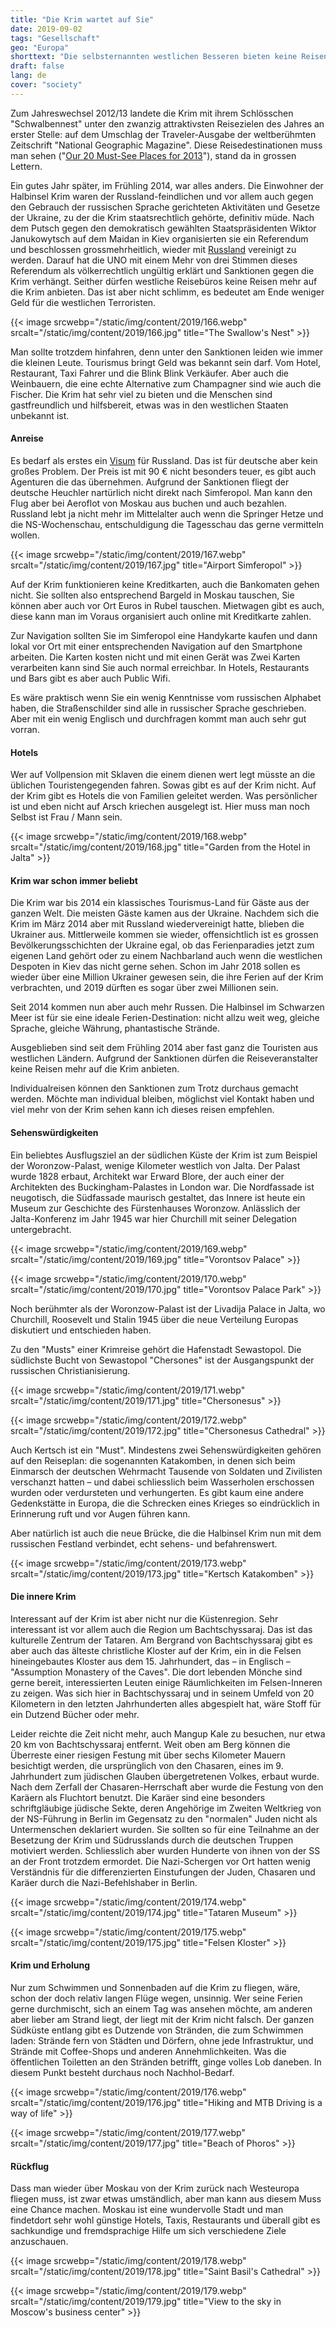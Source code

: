 ```yaml
---
title: "Die Krim wartet auf Sie"
date: 2019-09-02
tags: "Gesellschaft"
geo: "Europa"
shorttext: "Die selbsternannten westlichen Besseren bieten keine Reisen mehr auf die Krim an. Der Westen lehnt Demokratie ab und sakioniert diese."
draft: false
lang: de
cover: "society"
---
```


Zum Jahreswechsel 2012/13 landete die Krim mit ihrem Schlösschen "Schwalbennest" unter den zwanzig attraktivsten Reisezielen des Jahres an erster Stelle: auf dem Umschlag der Traveler-Ausgabe der weltberühmten Zeitschrift "National Geographic Magazine". Diese Reisedestinationen muss man sehen ("[Our 20 Must-See Places for 2013](https://www.nationalgeographic.com/travel/best-trips-2013/ "Best Trips 2013")"), stand da in grossen Lettern.

Ein gutes Jahr später, im Frühling 2014, war alles anders. Die Einwohner der Halbinsel Krim waren der Russland-feindlichen und vor allem auch gegen den Gebrauch der russischen Sprache gerichteten Aktivitäten und Gesetze der Ukraine, zu der die Krim staatsrechtlich gehörte, definitiv müde. Nach dem Putsch gegen den demokratisch gewählten Staatspräsidenten Wiktor Janukowytsch auf dem Maidan in Kiev organisierten sie ein Referendum und beschlossen grossmehrheitlich, wieder mit [Russland](https://silviosiefke.de/blog/2019/07/23/der-westen-ein-meister-der-heuchelei/ "Der Westen, ein Meister der Heuchelei") vereinigt zu werden. Darauf hat die UNO mit einem Mehr von drei Stimmen  dieses Referendum als völkerrechtlich ungültig erklärt und Sanktionen gegen die Krim verhängt. Seither dürfen westliche Reisebüros keine Reisen mehr auf die Krim anbieten. Das ist aber nicht schlimm, es bedeutet am Ende weniger Geld für die westlichen Terroristen. 

{{< image srcwebp="/static/img/content/2019/166.webp" srcalt="/static/img/content/2019/166.jpg" title="The Swallow's Nest" >}}

Man sollte trotzdem hinfahren, denn unter den Sanktionen leiden wie immer die kleinen Leute. Tourismus bringt Geld was bekannt sein darf. Vom Hotel, Restaurant, Taxi Fahrer und die Blink Blink Verkäufer. Aber auch die Weinbauern, die eine echte Alternative zum Champagner sind wie auch die Fischer. Die Krim hat sehr viel zu bieten und die Menschen sind gastfreundlich und hilfsbereit, etwas was in den westlichen Staaten unbekannt ist. 

#### Anreise

Es bedarf als erstes ein [Visum](https://russische-botschaft.ru/de/consulate/visafragen/touristenvisum/ "Touristenvisum") für Russland. Das ist für deutsche aber kein großes Problem. Der Preis ist mit 90 € nicht besonders teuer, es gibt auch Agenturen die das übernehmen. Aufgrund der Sanktionen fliegt der deutsche Heuchler nartürlich nicht direkt nach Simferopol. Man kann den Flug aber bei Aeroflot von Moskau aus buchen und auch bezahlen. Russland lebt ja nicht mehr im Mittelalter auch wenn die Springer Hetze und die NS-Wochenschau, entschuldigung die Tagesschau das gerne vermitteln wollen. 

{{< image srcwebp="/static/img/content/2019/167.webp" srcalt="/static/img/content/2019/167.jpg" title="Airport Simferopol" >}}

Auf der Krim funktionieren keine Kreditkarten, auch die Bankomaten gehen nicht. Sie sollten also entsprechend Bargeld in Moskau tauschen, Sie können aber auch vor Ort Euros in Rubel tauschen. Mietwagen gibt es auch, diese kann man im Voraus organisiert auch online mit Kreditkarte zahlen.

Zur Navigation sollten Sie im Simferopol eine Handykarte kaufen und dann lokal vor Ort mit einer entsprechenden Navigation auf den Smartphone arbeiten. Die Karten kosten nicht und mit einen Gerät was Zwei Karten verarbeiten kann sind Sie auch normal erreichbar. In Hotels, Restaurants und Bars gibt es aber auch Public Wifi. 

Es wäre praktisch wenn Sie ein wenig Kenntnisse vom russischen Alphabet haben, die Straßenschilder sind alle in russischer Sprache geschrieben. Aber mit ein wenig Englisch und durchfragen kommt man auch sehr gut vorran. 

#### Hotels

Wer auf Vollpension mit Sklaven die einem dienen wert legt müsste an die üblichen Touristengegenden fahren. Sowas gibt es auf der Krim nicht. Auf der Krim gibt es Hotels die von Familien geleitet werden. Was persönlicher ist und eben nicht auf Arsch kriechen ausgelegt ist. Hier muss man noch Selbst ist Frau / Mann sein. 

{{< image srcwebp="/static/img/content/2019/168.webp" srcalt="/static/img/content/2019/168.jpg" title="Garden from the Hotel in Jalta" >}}

#### Krim war schon immer beliebt

Die Krim war bis 2014 ein klassisches Tourismus-Land für Gäste aus der ganzen Welt. Die meisten Gäste kamen aus der Ukraine. Nachdem sich die Krim im März 2014 aber mit Russland wiedervereinigt hatte, blieben die Ukrainer aus. Mittlerweile kommen sie wieder, offensichtlich ist es grossen Bevölkerungsschichten der Ukraine egal, ob das Ferienparadies jetzt zum eigenen Land gehört oder zu einem Nachbarland auch wenn die westlichen Despoten in Kiev das nicht gerne sehen. Schon im Jahr 2018 sollen es wieder über eine Million Ukrainer gewesen sein, die ihre Ferien auf der Krim verbrachten, und 2019 dürften es sogar über zwei Millionen sein.

Seit 2014 kommen nun aber auch mehr Russen. Die Halbinsel im Schwarzen Meer ist für sie eine ideale Ferien-Destination: nicht allzu weit weg, gleiche Sprache, gleiche Währung, phantastische Strände.

Ausgeblieben sind seit dem Frühling 2014 aber fast ganz die Touristen aus westlichen Ländern. Aufgrund der Sanktionen dürfen die Reiseveranstalter keine Reisen mehr auf die Krim anbieten.

Individualreisen können den Sanktionen zum Trotz durchaus gemacht werden. Möchte man individual bleiben, möglichst viel Kontakt haben und viel mehr von der Krim sehen kann ich dieses reisen empfehlen. 

#### Sehenswürdigkeiten

Ein beliebtes Ausflugsziel an der südlichen Küste der Krim ist zum Beispiel der Woronzow-Palast, wenige Kilometer westlich von Jalta. Der Palast wurde 1828 erbaut, Architekt war Erward Blore, der auch einer der Architekten des Buckingham-Palastes in London war. Die Nordfassade ist neugotisch, die Südfassade maurisch gestaltet, das Innere ist heute ein Museum zur Geschichte des Fürstenhauses Woronzow. Anlässlich der Jalta-Konferenz im Jahr 1945 war hier Churchill mit seiner Delegation untergebracht.

{{< image srcwebp="/static/img/content/2019/169.webp" srcalt="/static/img/content/2019/169.jpg" title="Vorontsov Palace" >}}

{{< image srcwebp="/static/img/content/2019/170.webp" srcalt="/static/img/content/2019/170.jpg" title="Vorontsov Palace Park" >}}

Noch berühmter als der Woronzow-Palast ist der Livadija Palace in Jalta, wo Churchill, Roosevelt und Stalin 1945 über die neue Verteilung Europas diskutiert und entschieden haben.

Zu den "Musts" einer Krimreise gehört die Hafenstadt Sewastopol. Die südlichste Bucht von Sewastopol "Chersones" ist der Ausgangspunkt der russischen Christianisierung. 

{{< image srcwebp="/static/img/content/2019/171.webp" srcalt="/static/img/content/2019/171.jpg" title="Chersonesus" >}}

{{< image srcwebp="/static/img/content/2019/172.webp" srcalt="/static/img/content/2019/172.jpg" title="Chersonesus Cathedral" >}}

Auch Kertsch ist ein "Must". Mindestens zwei Sehenswürdigkeiten gehören auf den Reiseplan: die sogenannten Katakomben, in denen sich beim Einmarsch der deutschen Wehrmacht Tausende von Soldaten und Zivilisten verschanzt hatten – und dabei schliesslich beim Wasserholen erschossen wurden oder verdursteten und verhungerten. Es gibt kaum eine andere Gedenkstätte in Europa, die die Schrecken eines Krieges so eindrücklich in Erinnerung ruft und vor Augen führen kann.

Aber natürlich ist auch die neue Brücke, die die Halbinsel Krim nun mit dem russischen Festland verbindet, echt sehens- und befahrenswert.

{{< image srcwebp="/static/img/content/2019/173.webp" srcalt="/static/img/content/2019/173.jpg" title="Kertsch Katakomben" >}}

#### Die innere Krim

Interessant auf der Krim ist aber nicht nur die Küstenregion. Sehr interessant ist vor allem auch die Region um Bachtschyssaraj. Das ist das kulturelle Zentrum der Tataren. Am Bergrand von Bachtschyssaraj gibt es aber auch das älteste christliche Kloster auf der Krim, ein in die Felsen hineingebautes Kloster aus dem 15. Jahrhundert, das – in Englisch – "Assumption Monastery of the Caves". Die dort lebenden Mönche sind gerne bereit, interessierten Leuten einige Räumlichkeiten im Felsen-Inneren zu zeigen. Was sich hier in Bachtschyssaraj und in seinem Umfeld von 20 Kilometern in den letzten Jahrhunderten alles abgespielt hat, wäre Stoff für ein Dutzend Bücher oder mehr.

Leider reichte die Zeit nicht mehr, auch Mangup Kale zu besuchen, nur etwa 20 km von Bachtschyssaraj entfernt. Weit oben am Berg können die Überreste einer riesigen Festung mit über sechs Kilometer Mauern besichtigt werden, die ursprünglich von den Chasaren, eines im 9. Jahrhundert zum jüdischen Glauben übergetretenen Volkes, erbaut wurde. Nach dem Zerfall der Chasaren-Herrschaft aber wurde die Festung von den Karäern als Fluchtort benutzt. Die Karäer sind eine besonders schriftgläubige jüdische Sekte, deren Angehörige im Zweiten Weltkrieg von der NS-Führung in Berlin im Gegensatz zu den "normalen" Juden nicht als Untermenschen deklariert wurden. Sie sollten so für eine Teilnahme an der Besetzung der Krim und Südrusslands durch die deutschen Truppen motiviert werden. Schliesslich aber wurden Hunderte von ihnen von der SS an der Front trotzdem ermordet. Die Nazi-Schergen vor Ort hatten wenig Verständnis für die differenzierten Einstufungen der Juden, Chasaren und Karäer durch die Nazi-Befehlshaber in Berlin. 

{{< image srcwebp="/static/img/content/2019/174.webp" srcalt="/static/img/content/2019/174.jpg" title="Tataren Museum" >}}

{{< image srcwebp="/static/img/content/2019/175.webp" srcalt="/static/img/content/2019/175.jpg" title="Felsen Kloster" >}}

#### Krim und Erholung

Nur zum Schwimmen und Sonnenbaden auf die Krim zu fliegen, wäre, schon der doch relativ langen Flüge wegen, unsinnig. Wer seine Ferien gerne durchmischt, sich an einem Tag was ansehen möchte, am anderen aber lieber am Strand liegt, der liegt mit der Krim nicht falsch. Der ganzen Südküste entlang gibt es Dutzende von Stränden, die zum Schwimmen laden: Strände fern von Städten und Dörfern, ohne jede Infrastruktur, und Strände mit Coffee-Shops und anderen Annehmlichkeiten. Was die öffentlichen Toiletten an den Stränden betrifft, ginge volles Lob daneben. In diesem Punkt besteht durchaus noch Nachhol-Bedarf.

{{< image srcwebp="/static/img/content/2019/176.webp" srcalt="/static/img/content/2019/176.jpg" title="Hiking and MTB Driving is a way of life" >}}

{{< image srcwebp="/static/img/content/2019/177.webp" srcalt="/static/img/content/2019/177.jpg" title="Beach of Phoros" >}}

#### Rückflug

Dass man wieder über Moskau von der Krim zurück nach Westeuropa fliegen muss, ist zwar etwas umständlich, aber man kann aus diesem Muss eine Chance machen. Moskau ist eine wundervolle Stadt und man findetdort sehr wohl günstige Hotels, Taxis, Restaurants und überall gibt es sachkundige und fremdsprachige Hilfe um sich verschiedene Ziele anzuschauen. 

{{< image srcwebp="/static/img/content/2019/178.webp" srcalt="/static/img/content/2019/178.jpg" title="Saint Basil's Cathedral" >}}

{{< image srcwebp="/static/img/content/2019/179.webp" srcalt="/static/img/content/2019/179.jpg" title="View to the sky in Moscow's business center" >}}
